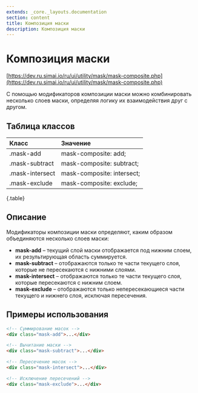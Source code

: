 ```yaml
---
extends: _core._layouts.documentation
section: content
title: Композиция маски
description: Композиция маски
---
```


# Композиция маски

[https://dev.ru.simai.io/ru/ui/utility/mask/mask-composite.php](https://dev.ru.simai.io/ru/ui/utility/mask/mask-composite.php)

С помощью модификаторов композиции маски можно комбинировать несколько слоев маски, определяя логику их взаимодействия
друг с другом.

## Таблица классов

| Класс           | Значение                   |
|:----------------|:---------------------------|
| .mask-add       | mask-composite: add;       |
| .mask-subtract  | mask-composite: subtract;  |
| .mask-intersect | mask-composite: intersect; |
| .mask-exclude   | mask-composite: exclude;   |
{.table}

## Описание

Модификаторы композиции маски определяют, каким образом объединяются несколько слоев маски:

- **mask-add** – текущий слой маски отображается под нижним слоем, их результирующая область суммируется.
- **mask-subtract** – отображаются только те части текущего слоя, которые не пересекаются с нижними слоями.
- **mask-intersect** – отображаются только те части текущего слоя, которые пересекаются с нижним слоем.
- **mask-exclude** – отображаются только непересекающиеся части текущего и нижнего слоя, исключая пересечения.

## Примеры использования

```html
<!-- Суммирование масок -->
<div class="mask-add">...</div>

<!-- Вычитание маски -->
<div class="mask-subtract">...</div>

<!-- Пересечение масок -->
<div class="mask-intersect">...</div>

<!-- Исключение пересечений -->
<div class="mask-exclude">...</div>
```
